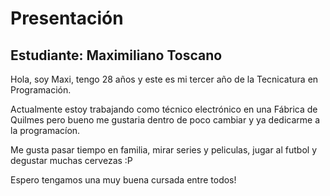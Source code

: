 # Presentación

## Estudiante: Maximiliano Toscano

Hola, soy Maxi, tengo 28 años y este es mi tercer año de la Tecnicatura en Programación. 

Actualmente estoy trabajando como técnico electrónico en una Fábrica de Quilmes pero bueno me gustaria dentro de poco cambiar y ya dedicarme a la programacíon.

Me gusta pasar tiempo en familia, mirar series y peliculas, jugar al futbol y degustar muchas cervezas :P

Espero tengamos una muy buena cursada entre todos!
